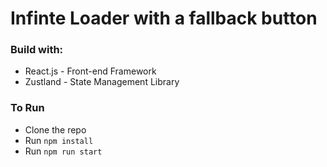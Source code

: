 # Infinte Loader with a fallback button

### Build with:

-   React.js - Front-end Framework
-   Zustland - State Management Library

### To Run

-   Clone the repo
-   Run `npm install`
-   Run `npm run start`
